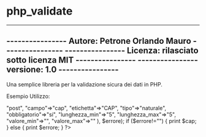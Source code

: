 # php_validate
---------------------------------------------------------------------------
----------------       Autore: Petrone Orlando Mauro       ----------------
----------------   Licenza: rilasciato sotto licenza MIT   ----------------
----------------             versione: 1.0                 ----------------
---------------------------------------------------------------------------

Una semplice libreria per la validazione sicura dei dati in PHP.

Esempio Utilizzo:

<?php
	
	$errore="";
	
	require_once('php_validate.php');
	
	$cap=valida_input( array(
		"origine"=>"post",
		"campo"=>"cap",
		"etichetta"=>"CAP",
		"tipo"=>"naturale",
		"obbligatorio"=>"si",
		"lunghezza_min"=>"5",
		"lunghezza_max"=>"5",
		"valore_min"=>"",
		"valore_max"=>""
		), $errore);
	
	if ($errore!="") {
		print $cap;
	} else {
		print $errore;
	}

?>
